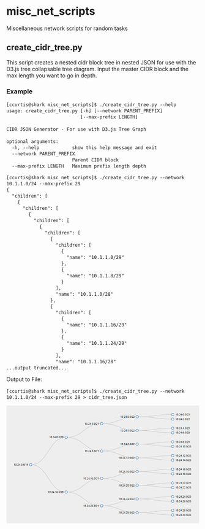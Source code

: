 # misc_net_scripts
Miscellaneous network scripts for random tasks

## create_cidr_tree.py
This script creates a nested cidr block tree in nested JSON for use with the D3.js tree collapsable tree diagram.  Input the master CIDR block and the max length you want to go in depth.

### Example

```
[ccurtis@shark misc_net_scripts]$ ./create_cidr_tree.py --help
usage: create_cidr_tree.py [-h] [--network PARENT_PREFIX]
                           [--max-prefix LENGTH]

CIDR JSON Generator - For use with D3.js Tree Graph

optional arguments:
  -h, --help            show this help message and exit
  --network PARENT_PREFIX
                        Parent CIDR block
  --max-prefix LENGTH   Maximum prefix length depth
```

```
[ccurtis@shark misc_net_scripts]$ ./create_cidr_tree.py --network 10.1.1.0/24 --max-prefix 29
{
  "children": [
    {
      "children": [
        {
          "children": [
            {
              "children": [
                {
                  "children": [
                    {
                      "name": "10.1.1.0/29"
                    },
                    {
                      "name": "10.1.1.8/29"
                    }
                  ],
                  "name": "10.1.1.0/28"
                },
                {
                  "children": [
                    {
                      "name": "10.1.1.16/29"
                    },
                    {
                      "name": "10.1.1.24/29"
                    }
                  ],
                  "name": "10.1.1.16/28"
...output truncated...
```

Output to File:
```
[ccurtis@shark misc_net_scripts]$ ./create_cidr_tree.py --network 10.1.1.0/24 --max-prefix 29 > cidr_tree.json
```

![Alt text](/create_cidr_tree.png?raw=true "CIDR Tree in D3.js Tree Graph")
